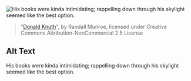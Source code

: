 ![His books were kinda intimidating; rappelling down through his skylight seemed like the best option.](https://imgs.xkcd.com/comics/donald_knuth.png)
> "[Donald Knuth](https://xkcd.com/163/)", by Randall Munroe, licensed under Creative Commons Attribution-NonCommercial 2.5 License

## Alt Text
His books were kinda intimidating; rappelling down through his skylight seemed like the best option.

